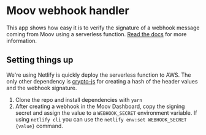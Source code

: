 # Moov webhook handler

This app shows how easy it is to verify the signature of a webhook message coming from Moov using a serverless function. [Read the docs](https://docs.moov.io/guides/developer-tools/webhooks/) for more information.

## Setting things up

We're using Netlify is quickly deploy the serverless function to AWS. The only other dependency is [crypto-js](https://github.com/brix/crypto-js) for creating a hash of the header values and the webhook signature.

1. Clone the repo and install dependencies with `yarn`
2. After creating a webhook in the Moov Dashboard, copy the signing secret and assign the value to a `WEBHOOK_SECRET` environment variable. If using `netlify cli` you can use the `netlify env:set WEBHOOK_SECRET {value}` command.
